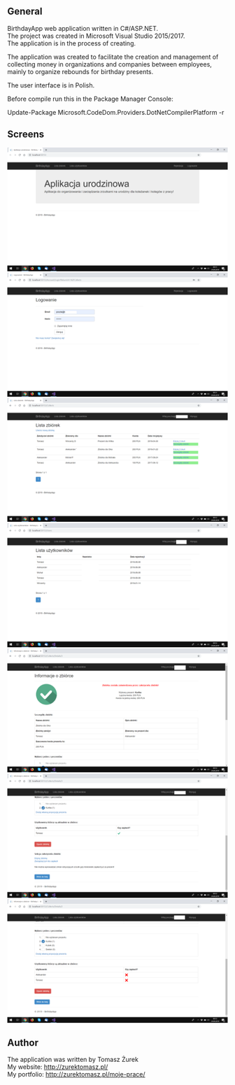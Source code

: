## General
BirthdayApp web application written in C#/ASP.NET.<br />
The project was created in Microsoft Visual Studio 2015/2017. <br />
The application is in the process of creating.

The application was created to facilitate the creation and management of collecting money in organizations and companies between employees, mainly to organize rebounds for birthday presents.

The user interface is in Polish.

Before compile run this in the Package Manager Console:

Update-Package Microsoft.CodeDom.Providers.DotNetCompilerPlatform -r

## Screens
![alt text](https://raw.githubusercontent.com/ZurekTomasz/BirthdayApp/master/Screens/s1.png) <br />
![alt text](https://raw.githubusercontent.com/ZurekTomasz/BirthdayApp/master/Screens/s2.png) <br />
![alt text](https://raw.githubusercontent.com/ZurekTomasz/BirthdayApp/master/Screens/s3.png) <br />
![alt text](https://raw.githubusercontent.com/ZurekTomasz/BirthdayApp/master/Screens/s4.png) <br />
![alt text](https://raw.githubusercontent.com/ZurekTomasz/BirthdayApp/master/Screens/s5.png) <br />
![alt text](https://raw.githubusercontent.com/ZurekTomasz/BirthdayApp/master/Screens/s6.png) <br />
![alt text](https://raw.githubusercontent.com/ZurekTomasz/BirthdayApp/master/Screens/s7.png)

## Author
The application was written by Tomasz Żurek<br />
My website: http://zurektomasz.pl/ <br />
My portfolio: http://zurektomasz.pl/moje-prace/
